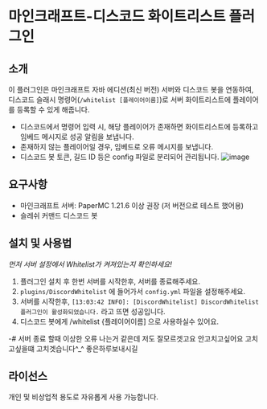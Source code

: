 # 마인크래프트-디스코드 화이트리스트 플러그인

## 소개
이 플러그인은 마인크래프트 자바 에디션(최신 버전) 서버와 디스코드 봇을 연동하여, 
디스코드 슬래시 명령어(`/whitelist [플레이어이름]`)로 서버 화이트리스트에 플레이어를 등록할 수 있게 해줍니다.

- 디스코드에서 명령어 입력 시, 해당 플레이어가 존재하면 화이트리스트에 등록하고 임베드 메시지로 성공 알림을 보냅니다.
- 존재하지 않는 플레이어일 경우, 임베드로 오류 메시지를 보냅니다.
- 디스코드 봇 토큰, 길드 ID 등은 config 파일로 분리되어 관리됩니다.
![image](https://github.com/user-attachments/assets/3956cbdf-a611-4b2f-bfc8-f5adebb4c81d)


## 요구사항
- 마인크래프트 서버: PaperMC 1.21.6 이상 권장 (저 버전으로 테스트 했어용)
- 슬레쉬 커맨드 디스코드 봇 

## 설치 및 사용법
*먼저 서버 설정에서 Whitelist가 켜져있는지 확인하세요!*
1. 플러그인 설치 후 한번 서버를 시작한후, 서버를 종료해주세요.
2. `plugins/DiscordWhitelist` 에 들어가서 `config.yml` 파일을 설정해주세요.
3. 서버를 시작한후, `[13:03:42 INFO]: [DiscordWhitelist] DiscordWhitelist 플러그인이 활성화되었습니다.` 라고 뜨면 성공입니다.
4. 디스코드 봇에게 /whitelist {플레이어이름] 으로 사용하실수 있어요.

-# 서버 종료 할때 이상한 오류 나는거 같은데 저도 잘모르겟고요 안고치고싶어요 고치고싶을떄 고치겟습니다^_^ 좋은하루보내시길

## 라이선스
개인 및 비상업적 용도로 자유롭게 사용 가능합니다. 
